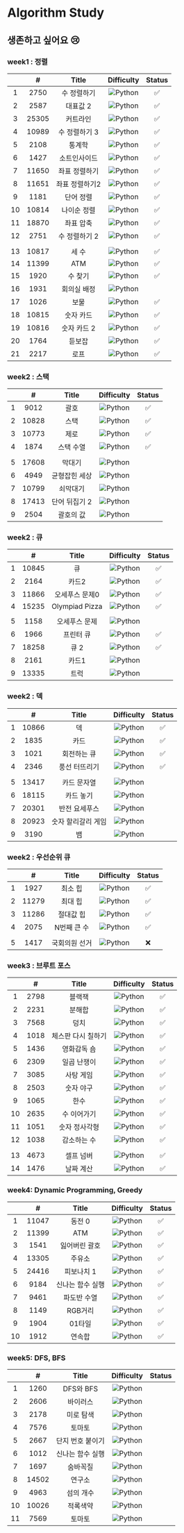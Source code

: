 # Algorithm Study

## 생존하고 싶어요 😢

### week1 : 정렬

|  |   #   |     Title     |                             Difficulty                             | Status |
|:--:| :---: | :-----------: | :----------------------------------------------------------------: | :----: |
|1|2750|  수 정렬하기  | ![Python](https://img.shields.io/badge/BRONZEII-CD7F32?style=flat) |   ✅   |
|2| 2587  |   대표값 2    | ![Python](https://img.shields.io/badge/BRONZEII-CD7F32?style=flat) |   ✅   |
|3| 25305 |   커트라인    | ![Python](https://img.shields.io/badge/BRONZEII-CD7F32?style=flat) |   ✅   |
|4| 10989 | 수 정렬하기 3 | ![Python](https://img.shields.io/badge/BRONZEI-CD7F32?style=flat)  |   ✅   |
|5|2108|통계학|![Python](https://img.shields.io/badge/SILVER%20III-A3A3A3?style=flat) |   ✅   |
|6|1427|소트인사이드|![Python](https://img.shields.io/badge/SILVER%20V-A3A3A3?style=flat) |   ✅   |
|7|11650|좌표 정렬하기|![Python](https://img.shields.io/badge/SILVER%20V-A3A3A3?style=flat) |   ✅   |
|8|11651|좌표 정렬하기2|![Python](https://img.shields.io/badge/SILVER%20V-A3A3A3?style=flat) |   ✅   |
|9|1181|단어 정렬|![Python](https://img.shields.io/badge/SILVER%20V-A3A3A3?style=flat) |   ✅   |
|10|10814|나이순 정렬|![Python](https://img.shields.io/badge/SILVER%20V-A3A3A3?style=flat) |   ✅   |
|11|18870|좌표 압축|![Python](https://img.shields.io/badge/SILVER%20II-A3A3A3?style=flat) |   ✅   |
|12|2751|수 정렬하기 2|![Python](https://img.shields.io/badge/SILVER%20V-A3A3A3?style=flat) |   ✅   |
|  |  |  |  |  |
|13|10817|세 수| ![Python](https://img.shields.io/badge/BRONZEIII-CD7F32?style=flat) |   ✅   |
|14|11399|ATM|![Python](https://img.shields.io/badge/SILVER%20IV-A3A3A3?style=flat) |   ✅   |
|15|1920|수 찾기|![Python](https://img.shields.io/badge/SILVER%20IV-A3A3A3?style=flat) |   ✅   |
|16|1931|회의실 배정|![Python](https://img.shields.io/badge/SILVER%20I-A3A3A3?style=flat)
|17|1026|보물|![Python](https://img.shields.io/badge/SILVER%20IV-A3A3A3?style=flat) |   ✅   |
|18|10815|숫자 카드|![Python](https://img.shields.io/badge/SILVER%20V-A3A3A3?style=flat) |   ✅   |
|19|10816|숫자 카드 2|![Python](https://img.shields.io/badge/SILVER%20IV-A3A3A3?style=flat) |   ✅   |
|20|1764|듣보잡|![Python](https://img.shields.io/badge/SILVER%20IV-A3A3A3?style=flat) |   ✅   |
|21|2217|로프|![Python](https://img.shields.io/badge/SILVER%20IV-A3A3A3?style=flat) |   ✅   |

### week2 : 스택

|  |   #   |     Title     |                             Difficulty                             | Status |
|:---:| :---: | :-----------: | :----------------------------------------------------------------: | :----: |
|1|9012|괄호|![Python](https://img.shields.io/badge/SILVER%20IV-A3A3A3?style=flat) |   ✅   |
|2|10828|스택|![Python](https://img.shields.io/badge/SILVER%20IV-A3A3A3?style=flat) |   ✅   |
|3|10773|제로|![Python](https://img.shields.io/badge/SILVER%20IV-A3A3A3?style=flat) |   ✅   |
|4|1874|스택 수열|![Python](https://img.shields.io/badge/SILVER%20III-A3A3A3?style=flat) |   ✅   |
|  |  |  |  |  | 
|5|17608|막대기|![Python](https://img.shields.io/badge/BRONZEII-CD7F32?style=flat) |      |
|6|4949|균형잡힌 세상|![Python](https://img.shields.io/badge/SILVER%20IV-A3A3A3?style=flat) |      |
|7|10799|쇠막대기|![Python](https://img.shields.io/badge/SILVER%20II-A3A3A3?style=flat) |      |
|8|17413|단어 뒤집기 2|![Python](https://img.shields.io/badge/SILVER%20III-A3A3A3?style=flat) |      |
|9|2504|괄호의 값|![Python](https://img.shields.io/badge/SILVER%20I-A3A3A3?style=flat) |      |

### week2 : 큐

|  |   #   |     Title     |                             Difficulty                             | Status |
|:---:| :---: | :-----------: | :----------------------------------------------------------------: | :----: |
|1|10845|큐|![Python](https://img.shields.io/badge/SILVER%20IV-A3A3A3?style=flat) |   ✅   |
|2|2164|카드2|![Python](https://img.shields.io/badge/SILVER%20IV-A3A3A3?style=flat) |   ✅   |
|3|11866|오세푸스 문제0|![Python](https://img.shields.io/badge/SILVER%20V-A3A3A3?style=flat) |   ✅   |
|4|15235|Olympiad Pizza|![Python](https://img.shields.io/badge/SILVER%20V-A3A3A3?style=flat) |   ✅   |
|  |  |  |  |  |
|5|1158|오세푸스 문제|![Python](https://img.shields.io/badge/SILVER%20IV-A3A3A3?style=flat) |      |
|6|1966|프린터 큐|![Python](https://img.shields.io/badge/SILVER%20III-A3A3A3?style=flat) |   ✅   |
|7|18258|큐 2|![Python](https://img.shields.io/badge/SILVER%20IV-A3A3A3?style=flat) |   ✅   |
|8|2161|카드1|![Python](https://img.shields.io/badge/SILVER%20V-A3A3A3?style=flat) |      |
|9|13335|트럭|![Python](https://img.shields.io/badge/SILVER%20I-A3A3A3?style=flat) |      |

### week2 : 덱

|  |   #   |     Title     |                             Difficulty                             | Status |
|:---:| :---: | :-----------: | :----------------------------------------------------------------: | :----: |
|1|10866|덱|![Python](https://img.shields.io/badge/SILVER%20IV-A3A3A3?style=flat) |   ✅   |
|2|1835|카드|![Python](https://img.shields.io/badge/SILVER%20IV-A3A3A3?style=flat) |   ✅   |
|3|1021|회전하는 큐|![Python](https://img.shields.io/badge/SILVER%20IV-A3A3A3?style=flat) |   ✅  |
|4|2346|풍선 터뜨리기|![Python](https://img.shields.io/badge/SILVER%20III-A3A3A3?style=flat) |   ✅   |
|  |  |  |  |  |
|5|13417|카드 문자열|![Python](https://img.shields.io/badge/SILVER%20III-A3A3A3?style=flat) |      |
|6|18115|카드 놓기|![Python](https://img.shields.io/badge/SILVER%20III-A3A3A3?style=flat) |      |
|7|20301|반전 요세푸스|![Python](https://img.shields.io/badge/SILVER%20III-A3A3A3?style=flat) |      |
|8|20923|숫자 할리갈리 게임|![Python](https://img.shields.io/badge/SILVER%20I-A3A3A3?style=flat) |      |
|9|3190|뱀|![Python](https://img.shields.io/badge/GOLD%20IV-D5A11E?style=flat) |      |

### week2 : 우선순위 큐

|  |   #   |     Title     |                             Difficulty                             | Status |
|:---:| :---: | :-----------: | :----------------------------------------------------------------: | :----: |
|1|1927|최소 힙|![Python](https://img.shields.io/badge/SILVER%20II-A3A3A3?style=flat) |   ✅   |
|2|11279|최대 힙|![Python](https://img.shields.io/badge/SILVER%20II-A3A3A3?style=flat) |   ✅   |
|3|11286|절대값 힙|![Python](https://img.shields.io/badge/SILVER%20I-A3A3A3?style=flat) |   ✅   |
|4|2075|N번째 큰 수|![Python](https://img.shields.io/badge/SILVER%20II-A3A3A3?style=flat) |   ✅   |
|  |  |  |  |  |
|5|1417|국회의원 선거|![Python](https://img.shields.io/badge/SILVER%20V-A3A3A3?style=flat) |   ❌   |

### week3 : 브루트 포스

| |   #   |     Title      |                               Difficulty                               | Status |
|:---:| :---: | :------------: | :--------------------------------------------------------------------: | :----: |
|1|2798|블랙잭|![Python](https://img.shields.io/badge/BRONZE%20II-CD7F32?style=flat) |   ✅   |
|2|2231|분해합|![Python](https://img.shields.io/badge/BRONZE%20II-CD7F32?style=flat) |   ✅   |
|3|7568|덩치|![Python](https://img.shields.io/badge/SILVER%20V-A3A3A3?style=flat) |   ✅   |
|4|1018|체스판 다시 칠하기|![Python](https://img.shields.io/badge/SILVER%20IV-A3A3A3?style=flat) |   ✅   |
|5|1436|영화감독 숌|![Python](https://img.shields.io/badge/SILVER%20V-A3A3A3?style=flat) |   ✅   |
|6|2309|일곱 난쟁이|![Python](https://img.shields.io/badge/BRONZE%20I-CD7F32?style=flat) |   ✅   |
|7|3085|사탕 게임|![Python](https://img.shields.io/badge/SILVER%20III-A3A3A3?style=flat) |   ✅   |
|8|2503|숫자 야구|![Python](https://img.shields.io/badge/SILVER%20III-A3A3A3?style=flat) |   ✅   |
|9|1065|한수|![Python](https://img.shields.io/badge/SILVER%20IV-A3A3A3?style=flat) |   ✅   |
|10|2635|수 이어가기|![Python](https://img.shields.io/badge/SILVER%20V-A3A3A3?style=flat) |   ✅   |
|11|1051|숫자 정사각형|![Python](https://img.shields.io/badge/SILVER%20IV-A3A3A3?style=flat) |   ✅   |
|12|1038|감소하는 수|![Python](https://img.shields.io/badge/GOLD%20V-D5A11E?style=flat) |   ✅   |
|  |  |  |  |  |
|13|4673|셀프 넘버|![Python](https://img.shields.io/badge/SILVER%20V-A3A3A3?style=flat) |   ✅   |
|14|1476|날짜 계산|![Python](https://img.shields.io/badge/SILVER%20V-A3A3A3?style=flat) |   ✅   |

### week4: Dynamic Programming, Greedy

| |   #   |     Title      |                               Difficulty                               | Status |
|:---:| :---: | :------------: | :--------------------------------------------------------------------: | :----: |
|1|11047|동전 0|![Python](https://img.shields.io/badge/SILVER%20IV-A3A3A3?style=flat) |   ✅   |
|2|11399|ATM|![Python](https://img.shields.io/badge/SILVER%20IV-A3A3A3?style=flat) |   ✅   |
|3|1541|잃어버린 괄호|![Python](https://img.shields.io/badge/SILVER%20II-A3A3A3?style=flat) |   ✅   |
|4|13305|주유소|![Python](https://img.shields.io/badge/SILVER%20III-A3A3A3?style=flat) |   ✅   |
|5|24416|피보나치 1|![Python](https://img.shields.io/badge/BRONZE%20I-CD7F32?style=flat) |   ✅   |
|6|9184|신나는 함수 실행|![Python](https://img.shields.io/badge/SILVER%20II-A3A3A3?style=flat) |   ✅   |
|7|9461|파도반 수열|![Python](https://img.shields.io/badge/SILVER%20III-A3A3A3?style=flat) |   ✅   |
|8|1149|RGB거리|![Python](https://img.shields.io/badge/SILVER%20I-A3A3A3?style=flat) |   ✅   |
|9|1904|01타일|![Python](https://img.shields.io/badge/SILVER%20III-A3A3A3?style=flat) |   ✅   |
|10|1912|연속합|![Python](https://img.shields.io/badge/SILVER%20II-A3A3A3?style=flat) |   ✅   |

### week5: DFS, BFS

| |   #   |     Title      |                               Difficulty                               | Status |
|:---:| :---: | :------------: | :--------------------------------------------------------------------: | :----: |
|1|1260|DFS와 BFS|![Python](https://img.shields.io/badge/SILVER%20II-A3A3A3?style=flat) 
|2|2606|바이러스|![Python](https://img.shields.io/badge/SILVER%20III-A3A3A3?style=flat) 
|3|2178|미로 탐색|![Python](https://img.shields.io/badge/SILVER%20I-A3A3A3?style=flat) 
|4|7576|토마토|![Python](https://img.shields.io/badge/GOLD%20V-D5A11E?style=flat) 
|5|2667|단지 번호 붙이기|![Python](https://img.shields.io/badge/SILVER%20I-A3A3A3?style=flat) 
|6|1012|신나는 함수 실행|![Python](https://img.shields.io/badge/SILVER%20II-A3A3A3?style=flat) 
|7|1697|숨바꼭질|![Python](https://img.shields.io/badge/SILVER%20I-A3A3A3?style=flat) 
|8|14502|연구소|![Python](https://img.shields.io/badge/GOLD%20IV-D5A11E?style=flat) 
|9|4963|섬의 개수|![Python](https://img.shields.io/badge/SILVER%20II-A3A3A3?style=flat) 
|10|10026|적록색약|![Python](https://img.shields.io/badge/GOLD%20V-D5A11E?style=flat) 
|11|7569|토마토|![Python](https://img.shields.io/badge/GOLD%20V-D5A11E?style=flat) 



<!--
금: #D5A11E
은: #A3A3A3
동: #CD7F32
1	I
2	II	
3	III	
4	IV
5	V
-->



